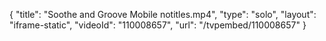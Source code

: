 {
    "title": "Soothe and Groove Mobile notitles.mp4",
    "type": "solo",
    "layout": "iframe-static",
    "videoId": "110008657",
    "url": "\/tvpembed\/110008657"
}